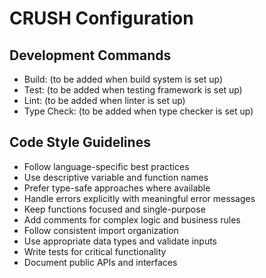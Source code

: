 # CRUSH Configuration

## Development Commands
- Build: (to be added when build system is set up)
- Test: (to be added when testing framework is set up)
- Lint: (to be added when linter is set up)
- Type Check: (to be added when type checker is set up)

## Code Style Guidelines
- Follow language-specific best practices
- Use descriptive variable and function names
- Prefer type-safe approaches where available
- Handle errors explicitly with meaningful error messages
- Keep functions focused and single-purpose
- Add comments for complex logic and business rules
- Follow consistent import organization
- Use appropriate data types and validate inputs
- Write tests for critical functionality
- Document public APIs and interfaces